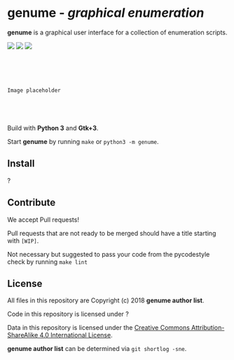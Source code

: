 # genume - *graphical enumeration*

**genume** is a graphical user interface for a collection of enumeration scripts.

![](https://img.shields.io/travis/CSD-FOSS-Team/genume.svg)
![](https://img.shields.io/badge/python-3.3,%203.4,%203.5,%203.6-blue.svg)
![](https://img.shields.io/badge/license-GPLv2-lightgrey.svg)

```TEXT





Image placeholder





```

Build with **Python 3** and **Gtk+3**.

Start **genume** by running `make` or `python3 -m genume`.

## Install

?

## Contribute

We accept Pull requests!

Pull requests that are not ready to be merged should have a title starting with `[WIP]`.

Not necessary but suggested to pass your code from the pycodestyle check by running `make lint`

## License

All files in this repository are Copyright (c) 2018 **genume author list**.

Code in this repository is licensed under ?

Data in this repository is licensed under the
[Creative Commons Attribution-ShareAlike 4.0 International License](http://creativecommons.org/licenses/by-sa/4.0/).

**genume author list** can be determined via `git shortlog -sne`.

